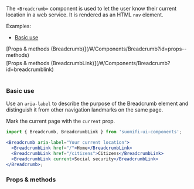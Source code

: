 The `<Breadcrumb>` component is used to let the user know their current location in a web service. It is rendered as an HTML `nav` element.

Examples:

- [Basic use](/#/Components/Breadcrumb?id=basic-use)

<div style="margin-bottom: 5px">
 [Props & methods (Breadcrumb)](/#/Components/Breadcrumb?id=props--methods)
</div>
<div style="margin-bottom: 40px">
  [Props & methods (BreadcrumbLink)](/#/Components/Breadcrumb?id=breadcrumblink)
</div>

### Basic use

Use an `aria-label` to describe the purpose of the Breadcrumb element and distinguish it from other navigation landmarks on the same page.

Mark the current page with the `current` prop.

```jsx
import { Breadcrumb, BreadcrumbLink } from 'suomifi-ui-components';

<Breadcrumb aria-label="Your current location">
  <BreadcrumbLink href="/">Home</BreadcrumbLink>
  <BreadcrumbLink href="/citizens">Citizens</BreadcrumbLink>
  <BreadcrumbLink current>Social security</BreadcrumbLink>
</Breadcrumb>;
```

### Props & methods
